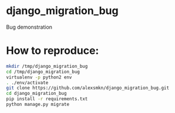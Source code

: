 # django_migration_bug
Bug demonstration

# How to reproduce:
```sh
mkdir /tmp/django_migration_bug
cd /tmp/django_migration_bug
virtualenv -p python2 env
. ./env/activate
git clone https://github.com/alexsmkn/django_migration_bug.git
cd django_migration_bug
pip install -r requirements.txt
python manage.py migrate
```
